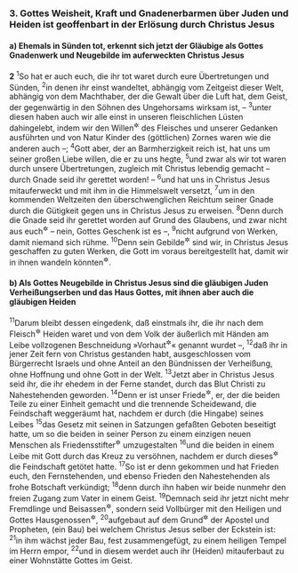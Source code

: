 ### 3. Gottes Weisheit, Kraft und Gnadenerbarmen über Juden und Heiden ist geoffenbart in der Erlösung durch Christus Jesus

#### a) Ehemals in Sünden tot, erkennt sich jetzt der Gläubige als Gottes Gnadenwerk und Neugebilde im auferweckten Christus Jesus

__2__
<sup>1</sup>So hat er auch euch, die ihr tot waret durch eure Übertretungen und Sünden,
<sup>2</sup>in denen ihr einst wandeltet, abhängig vom Zeitgeist dieser Welt, abhängig von dem Machthaber, der die Gewalt über die Luft hat, dem Geist, der gegenwärtig in den Söhnen des Ungehorsams wirksam ist, –
<sup>3</sup>unter diesen haben auch wir alle einst in unseren fleischlichen Lüsten dahingelebt, indem wir den Willen<sup title="= die Forderungen">&#x2732;</sup> des Fleisches und unserer Gedanken ausführten und von Natur Kinder des (göttlichen) Zornes waren wie die anderen auch –;
<sup>4</sup>Gott aber, der an Barmherzigkeit reich ist, hat uns um seiner großen Liebe willen, die er zu uns hegte,
<sup>5</sup>und zwar als wir tot waren durch unsere Übertretungen, zugleich mit Christus lebendig gemacht – durch Gnade seid ihr gerettet worden! –
<sup>6</sup>und hat uns in Christus Jesus mitauferweckt und mit ihm in die Himmelswelt versetzt,
<sup>7</sup>um in den kommenden Weltzeiten den überschwenglichen Reichtum seiner Gnade durch die Gütigkeit gegen uns in Christus Jesus zu erweisen.
<sup>8</sup>Denn durch die Gnade seid ihr gerettet worden auf Grund des Glaubens, und zwar nicht aus euch<sup title="d.h. durch euer Verdienst">&#x2732;</sup> – nein, Gottes Geschenk ist es –,
<sup>9</sup>nicht aufgrund von Werken, damit niemand sich rühme.
<sup>10</sup>Denn sein Gebilde<sup title="oder: Werk">&#x2732;</sup> sind wir, in Christus Jesus geschaffen zu guten Werken, die Gott im voraus bereitgestellt hat, damit wir in ihnen wandeln könnten<sup title="oder: sollen">&#x2732;</sup>.

#### b) Als Gottes Neugebilde in Christus Jesus sind die gläubigen Juden Verheißungserben und das Haus Gottes, mit ihnen aber auch die gläubigen Heiden

<sup>11</sup>Darum bleibt dessen eingedenk, daß einstmals ihr, die ihr nach dem Fleisch<sup title="d.h. äußerlich angesehen">&#x2732;</sup> Heiden waret und von dem Volk der äußerlich mit Händen am Leibe vollzogenen Beschneidung »Vorhaut<sup title="= Unbeschnittene">&#x2732;</sup>« genannt wurdet –,
<sup>12</sup>daß ihr in jener Zeit fern von Christus gestanden habt, ausgeschlossen vom Bürgerrecht Israels und ohne Anteil an den Bündnissen der Verheißung, ohne Hoffnung und ohne Gott in der Welt.
<sup>13</sup>Jetzt aber in Christus Jesus seid ihr, die ihr ehedem in der Ferne standet, durch das Blut Christi zu Nahestehenden geworden.
<sup>14</sup>Denn er ist unser Friede<sup title="oder: Einheitsband">&#x2732;</sup>, er, der die beiden Teile zu einer Einheit gemacht und die trennende Scheidewand, die Feindschaft weggeräumt hat, nachdem er durch (die Hingabe) seines Leibes
<sup>15</sup>das Gesetz mit seinen in Satzungen gefaßten Geboten beseitigt hatte, um so die beiden in seiner Person zu einem einzigen neuen Menschen als Friedensstifter<sup title="= bei seinem Friedenswerk">&#x2732;</sup> umzugestalten
<sup>16</sup>und die beiden in einem Leibe mit Gott durch das Kreuz zu versöhnen, nachdem er durch dieses<sup title="oder: in seiner Person">&#x2732;</sup> die Feindschaft getötet hatte.
<sup>17</sup>So ist er denn gekommen und hat Frieden euch, den Fernstehenden, und ebenso Frieden den Nahestehenden als frohe Botschaft verkündigt;
<sup>18</sup>denn durch ihn haben wir beide nunmehr den freien Zugang zum Vater in einem Geist.
<sup>19</sup>Demnach seid ihr jetzt nicht mehr Fremdlinge und Beisassen<sup title="d.h. geduldete Ausländer, oder: zugelassene Fremdlinge">&#x2732;</sup>, sondern seid Vollbürger mit den Heiligen und Gottes Hausgenossen<sup title="d.h. Glieder der Gottesfamilie">&#x2732;</sup>,
<sup>20</sup>aufgebaut auf dem Grund<sup title="= der Grundmauer">&#x2732;</sup> der Apostel und Propheten, (ein Bau) bei welchem Christus Jesus selber der Eckstein ist:
<sup>21</sup>in ihm wächst jeder Bau, fest zusammengefügt, zu einem heiligen Tempel im Herrn empor,
<sup>22</sup>und in diesem werdet auch ihr (Heiden) mitauferbaut zu einer Wohnstätte Gottes im Geist.